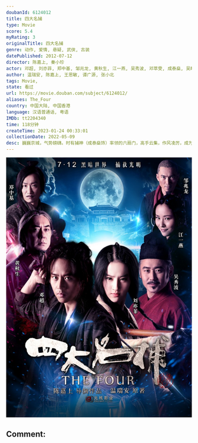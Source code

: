 ```yaml
---
doubanId: 6124012
title: 四大名捕
type: Movie
score: 5.4
myRating: 3
originalTitle: 四大名捕
genre: 动作, 爱情, 悬疑, 武侠, 古装
datePublished: 2012-07-12
director: 陈嘉上, 秦小珍
actor: 邓超, 刘亦菲, 郑中基, 邹兆龙, 黄秋生, 江一燕, 吴秀波, 邓萃雯, 成泰燊, 吴映洁, 包贝尔, 木幡龙, 田启文, 方安娜, 李子雄, 苗驰, 向恬冉, 唐文龙, 唐治平, 刘长德, 张颂文, 李瑞雪, 李紫菻, 李欣烨, 李宛真, 邱晔, 李奕泽
author: 温瑞安, 陈嘉上, 王思敏, 谭广源, 张小北
tags: Movie, 
state: 看过
url: https://movie.douban.com/subject/6124012/
aliases: The_Four
country: 中国大陆, 中国香港
language: 汉语普通话, 粤语
IMDb: tt2204340
time: 118分钟
createTime: 2023-01-24 00:33:01
collectionDate: 2022-05-09
desc: 巍巍京城，气势磅礴。时有捕神（成泰燊饰）率领的六扇门，高手云集，作风凌厉，成为朝廷只手遮天的人物。是时京城伪造铜币泛滥，六扇门头号捕快冷血（邓超饰）策划抓捕疑犯，结果在醉月楼与另一组人马大打出手。...
---
```


![image](assets/p1607300196.jpg)

Comment: 
---

